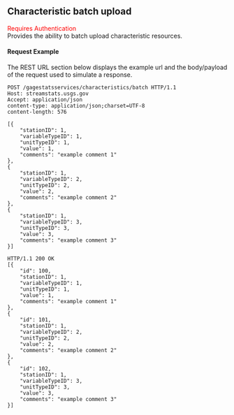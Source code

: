 ## Characteristic batch upload
<span style="color:red">Requires Authentication</span>  
Provides the ability to batch upload characteristic resources.

#### Request Example
The REST URL section below displays the example url and the body/payload of the request used to simulate a response.

```
POST /gagestatsservices/characteristics/batch HTTP/1.1
Host: streamstats.usgs.gov
Accept: application/json
content-type: application/json;charset=UTF-8
content-length: 576

[{
    "stationID": 1,
    "variableTypeID": 1,
    "unitTypeID": 1,
	"value": 1,
    "comments": "example comment 1"
},
{
    "stationID": 1,
    "variableTypeID": 2,
    "unitTypeID": 2,
	"value": 2,
    "comments": "example comment 2"
},
{
    "stationID": 1,
    "variableTypeID": 3,
    "unitTypeID": 3,
	"value": 3,
    "comments": "example comment 3"
}]
```

```
HTTP/1.1 200 OK
[{
	"id": 100,
	"stationID": 1,
    "variableTypeID": 1,
    "unitTypeID": 1,
	"value": 1,
    "comments": "example comment 1"
},
{
    "id": 101,
	"stationID": 1,
    "variableTypeID": 2,
    "unitTypeID": 2,
	"value": 2,
    "comments": "example comment 2"
},
{
    "id": 102,
	"stationID": 1,
    "variableTypeID": 3,
    "unitTypeID": 3,
	"value": 3,
    "comments": "example comment 3"
}]
```